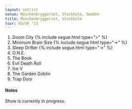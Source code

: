 ```yaml
---
layout: setlist
venue: Münchenbryggeriet, Stockholm, Sweden
title: Münchenbryggeriet, Stockholm
tour: EU/UK '23
---
```


1. Doom City
   {% include segue.html type=">" %}
2. Minimum Brain Size
   {% include segue.html type="->" %}
3. Sleep Drifter
   {% include segue.html type="->" %}
4. O.N.E.
5. The Book
6. Evil Death Roll
7. Ice V
8. The Garden Goblin
9. Trap Door

<!--snippet-->


#### Notes
Show is currently in progress.
